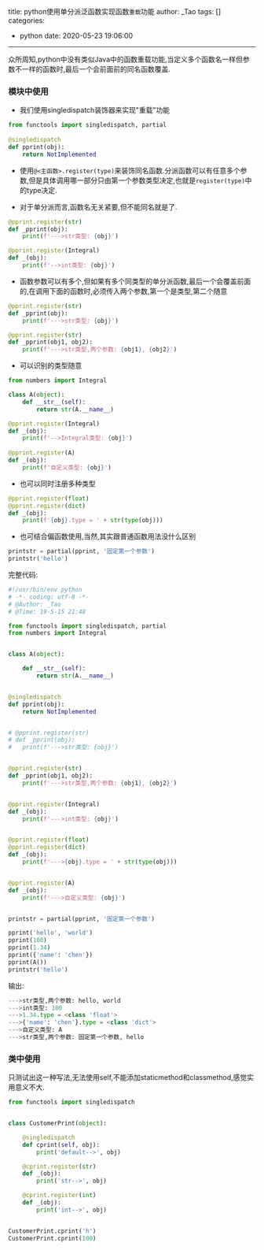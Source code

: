 title: python使用单分派泛函数实现函数`重载`功能
author: _Tao
tags: []
categories:
  - python
date: 2020-05-23 19:06:00
---
众所周知,python中没有类似Java中的函数重载功能,当定义多个函数名一样但参数不一样的函数时,最后一个会前面前的同名函数覆盖.

<!-- more -->

### 模块中使用
- 我们使用singledispatch装饰器来实现"重载"功能
```python
from functools import singledispatch, partial
	
@singledispatch
def pprint(obj):
	return NotImplemented
```

- 使用`@<主函数>.register(type)`来装饰同名函数.分派函数可以有任意多个参数,但是具体调用哪一部分只由第一个参数类型决定,也就是`register(type)`中的type决定. 

- 对于单分派而言,函数名无关紧要,但不能同名就是了.
```python
@pprint.register(str)
def _pprint(obj):
	print(f'--->str类型: {obj}')

@pprint.register(Integral)
def _(obj):
	print(f'-->int类型: {obj}')
```

- 函数参数可以有多个,但如果有多个同类型的单分派函数,最后一个会覆盖前面的,在调用下面的函数时,必须传入两个参数,第一个是类型,第二个随意
```python
@pprint.register(str)
def _pprint(obj):
	print(f'--->str类型: {obj}')

@pprint.register(str)
def _pprint(obj1, obj2):
	print(f'--->str类型,两个参数: {obj1}, {obj2}')
```

- 可以识别的类型随意
```python
from numbers import Integral

class A(object):
	def __str__(self):
		return str(A.__name__)

@pprint.register(Integral)
def _(obj):
	print(f'-->Integral类型: {obj}')
	
@pprint.register(A)
def _(obj):
	print(f'自定义类型: {obj}')
```

- 也可以同时注册多种类型
```python
@pprint.register(float)
@pprint.register(dict)
def _(obj):
	print(f'{obj}.type = ' + str(type(obj)))
```

- 也可结合偏函数使用,当然,其实跟普通函数用法没什么区别
```python
printstr = partial(pprint, '固定第一个参数')
printstr('hello')
```


完整代码:
```python
#!/usr/bin/env python
# -*- coding: utf-8 -*-
# @Author: _Tao
# @Time: 19-5-15 21:48

from functools import singledispatch, partial
from numbers import Integral


class A(object):

	def __str__(self):
		return str(A.__name__)


@singledispatch
def pprint(obj):
	return NotImplemented


# @pprint.register(str)
# def _pprint(obj):
# 	print(f'--->str类型: {obj}')


@pprint.register(str)
def _pprint(obj1, obj2):
	print(f'--->str类型,两个参数: {obj1}, {obj2}')


@pprint.register(Integral)
def _(obj):
	print(f'--->int类型: {obj}')


@pprint.register(float)
@pprint.register(dict)
def _(obj):
	print(f'--->{obj}.type = ' + str(type(obj)))


@pprint.register(A)
def _(obj):
	print(f'--->自定义类型: {obj}')


printstr = partial(pprint, '固定第一个参数')

pprint('hello', 'world')
pprint(100)
pprint(1.34)
pprint({'name': 'chen'})
pprint(A())
printstr('hello')
```

输出:
```python
--->str类型,两个参数: hello, world
--->int类型: 100
--->1.34.type = <class 'float'>
--->{'name': 'chen'}.type = <class 'dict'>
--->自定义类型: A
--->str类型,两个参数: 固定第一个参数, hello
```

### 类中使用
只测试出这一种写法,无法使用self,不能添加staticmethod和classmethod,感觉实用意义不大.

```python
from functools import singledispatch


class CustomerPrint(object):

	@singledispatch
	def cprint(self, obj):
		print('default-->', obj)

	@cprint.register(str)
	def _(obj):
		print('str-->', obj)

	@cprint.register(int)
	def _(obj):
		print('int-->', obj)


CustomerPrint.cprint('h')
CustomerPrint.cprint(100)
```